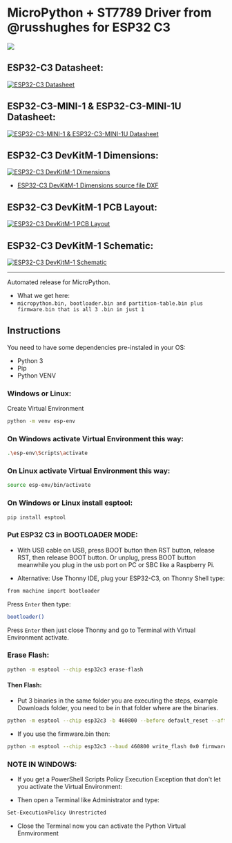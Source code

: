 # MicroPython + ST7789 Driver from @russhughes for ESP32 C3


[![](esp32-c3-devkitm-1-v1-pinout.png)](https://docs.espressif.com/projects/esp-dev-kits/en/latest/esp32c3/_images/esp32-c3-devkitm-1-v1-pinout.png)

## ESP32-C3 Datasheet:
[![ESP32-C3 Datasheet](esp32-c3_datasheet_en.webp)](https://www.espressif.com/sites/default/files/documentation/esp32-c3_datasheet_en.pdf)

## ESP32-C3-MINI-1 & ESP32-C3-MINI-1U Datasheet:
[![ESP32-C3-MINI-1 & ESP32-C3-MINI-1U Datasheet](esp32-c3-mini-1_datasheet_en.webp)](https://www.espressif.com/sites/default/files/documentation/esp32-c3-mini-1_datasheet_en.pdf)

## ESP32-C3 DevKitM-1 Dimensions:
[![ESP32-C3 DevKitM-1 Dimensions](DIMENSION_ESP32-C3-DEVKITM-1_V1_20200915AA.webp)](https://dl.espressif.com/dl/schematics/DIMENSION_ESP32-C3-DEVKITM-1_V1_20200915AA.pdf)
- [ESP32-C3 DevKitM-1 Dimensions source file DXF](https://dl.espressif.com/dl/schematics/DIMENSION_ESP32-C3-DEVKITM-1_V1_20200915AA.dxf)

## ESP32-C3 DevKitM-1 PCB Layout:
[![ESP32-C3 DevKitM-1 PCB Layout](PCB_ESP32-C3-DEVKITM-1_V1_20200915AA.webp)](https://dl.espressif.com/dl/schematics/PCB_ESP32-C3-DEVKITM-1_V1_20200915AA.pdf)

## ESP32-C3 DevKitM-1 Schematic:
[![ESP32-C3 DevKitM-1 Schematic](SCH_ESP32-C3-DEVKITM-1_V1_20200915A.webp)](https://dl.espressif.com/dl/schematics/SCH_ESP32-C3-DEVKITM-1_V1_20200915A.pdf)


---

Automated release for MicroPython.

- What we get here:
- ```micropython.bin, bootloader.bin and partition-table.bin plus firmware.bin that is all 3 .bin in just 1 ```
            
## Instructions
            
You need to have some dependencies pre-instaled in your OS:
- Python 3
- Pip
- Python VENV

### Windows or Linux:
Create Virtual Environment
```bash
python -m venv esp-env
```

### On Windows activate Virtual Environment this way:
```bash
.\esp-env\Scripts\activate
```
### On Linux activate Virtual Environment this way:
```bash
source esp-env/bin/activate
```

### On Windows or Linux install esptool:
```bash
pip install esptool
```

### Put ESP32 C3 in BOOTLOADER MODE:
- With USB cable on USB, press BOOT button then RST button, release RST, then release BOOT button. Or unplug, press BOOT button meanwhile you plug in the usb port on PC or SBC like a Raspberry Pi.

- Alternative: Use Thonny IDE, plug your ESP32-C3, on Thonny Shell type:
```bash
from machine import bootloader
```
Press ``Enter`` then type:
```bash
bootloader()
```
Press ``Enter`` then just close Thonny and go to Terminal with Virtual Environment activate.

### Erase Flash:
```bash
python -m esptool --chip esp32c3 erase-flash
```

#### Then Flash:
- Put 3 binaries in the same folder you are executing the steps, example Downloads folder, you need to be in that folder where are the binaries.
```bash
python -m esptool --chip esp32c3 -b 460800 --before default_reset --after hard_reset write_flash --flash_mode dio --flash_size 4MB --flash_freq 80m 0x0 bootloader.bin 0x8000 partition-table.bin 0x10000 micropython.bin
```
- If you use the firmware.bin then:
```bash
python -m esptool --chip esp32c3 --baud 460800 write_flash 0x0 firmware.bin
```

### NOTE IN WINDOWS:
- If you get a PowerShell Scripts Policy Execution Exception that don't let you activate the Virtual Environment:

- Then open a Terminal like Administrator and type:

```bash
Set-ExecutionPolicy Unrestricted
```
- Close the Terminal now you can activate the Python Virtual Enmvironment
